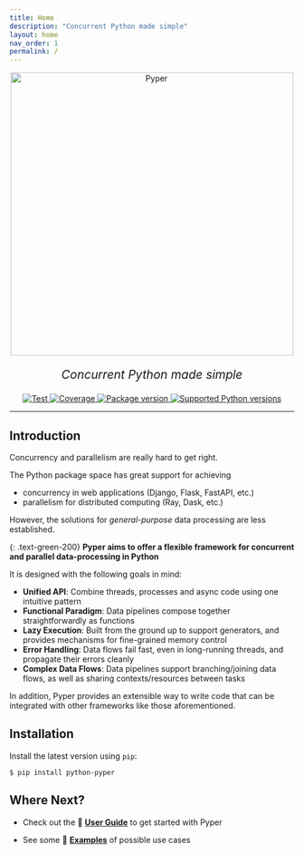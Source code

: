 ```yaml
---
title: Home
description: "Concurrent Python made simple"
layout: home
nav_order: 1
permalink: /
---
```


<p align="center">
  <img src="https://raw.githubusercontent.com/pyper-dev/pyper/refs/heads/main/docs/src/assets/img/pyper.png" alt="Pyper" style="width: 500px;">
</p>
<p align="center" style="font-size: 1.5em;">
    <em>Concurrent Python made simple</em>
</p>

<p align="center">
<a href="https://github.com/pyper-dev/pyper/actions/workflows/test.yml" target="_blank">
    <img src="https://github.com/pyper-dev/pyper/actions/workflows/test.yml/badge.svg" alt="Test">
</a>
<a href="https://coveralls.io/github/pyper-dev/pyper" target="_blank">
    <img src="https://coveralls.io/repos/github/pyper-dev/pyper/badge.svg" alt="Coverage">
</a>
<a href="https://pypi.org/project/python-pyper" target="_blank">
    <img src="https://img.shields.io/pypi/v/python-pyper?color=%2334D058&label=pypi%20package" alt="Package version">
</a>
<a href="https://pypi.org/project/python-pyper" target="_blank">
    <img src="https://img.shields.io/pypi/pyversions/python-pyper.svg?color=%2334D058" alt="Supported Python versions">
</a>
</p>

---

## Introduction

Concurrency and parallelism are really hard to get right.

The Python package space has great support for achieving

* concurrency in web applications (Django, Flask, FastAPI, etc.)
* parallelism for distributed computing (Ray, Dask, etc.)

However, the solutions for _general-purpose_ data processing are less established.

{: .text-green-200}
**Pyper aims to offer a flexible framework for concurrent and parallel data-processing in Python**

It is designed with the following goals in mind:

* **Unified API**: Combine threads, processes and async code using one intuitive pattern
* **Functional Paradigm**: Data pipelines compose together straightforwardly as functions
* **Lazy Execution**: Built from the ground up to support generators, and provides mechanisms for fine-grained memory control
* **Error Handling**: Data flows fail fast, even in long-running threads, and propagate their errors cleanly
* **Complex Data Flows**: Data pipelines support branching/joining data flows, as well as sharing contexts/resources between tasks

In addition, Pyper provides an extensible way to write code that can be integrated with other frameworks like those aforementioned.

## Installation

Install the latest version using `pip`:

```console
$ pip install python-pyper
```

## Where Next?

* Check out the 📖 **[User Guide](./docs/UserGuide/BasicConcepts)** to get started with Pyper

* See some 🎯 **[Examples](./docs/Examples/)** of possible use cases
